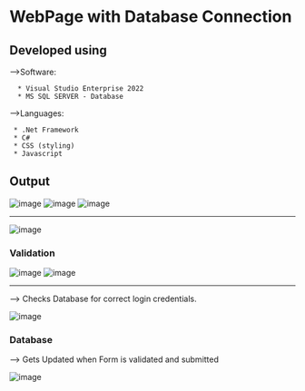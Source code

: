# WebPage with Database Connection

## Developed using


-->Software:
      
      * Visual Studio Enterprise 2022
      * MS SQL SERVER - Database
   
-->Languages:

     * .Net Framework
     * C#
     * CSS (styling)
     * Javascript
     
## Output     
    
![image](https://user-images.githubusercontent.com/95066409/224905853-01854830-be66-4a21-85f5-b1a8a808cdbd.png)
![image](https://user-images.githubusercontent.com/95066409/224904615-cc51f15f-3430-4234-ba02-0f3ffea97e15.png)
![image](https://user-images.githubusercontent.com/95066409/224906256-f5a1e0be-2db6-4686-8ff3-f8e32acaaf61.png)


------------------------------------------------------------------------------------------------------------------------------------------------------------

![image](https://user-images.githubusercontent.com/95066409/224905946-b06562e5-ca87-4a31-a222-711a6122a243.png)


### Validation

![image](https://user-images.githubusercontent.com/95066409/224904771-bfe30829-3cf8-42e0-a1f0-5efc7dc7db97.png)
![image](https://user-images.githubusercontent.com/95066409/224904850-37244ab1-ac3c-4d44-aa90-715eb356ed90.png)

-----------------------------------------------------------------------------------------------------------------------------------------------------------------

--> Checks Database for correct login credentials.

![image](https://user-images.githubusercontent.com/95066409/224906083-b7ae3dcb-3f3d-4da5-9427-de9f280be07b.png)



### Database 

--> Gets Updated when Form is validated and submitted

![image](https://user-images.githubusercontent.com/95066409/224905644-a7d75da2-50ae-48fe-a3b4-3a78001617a5.png)
